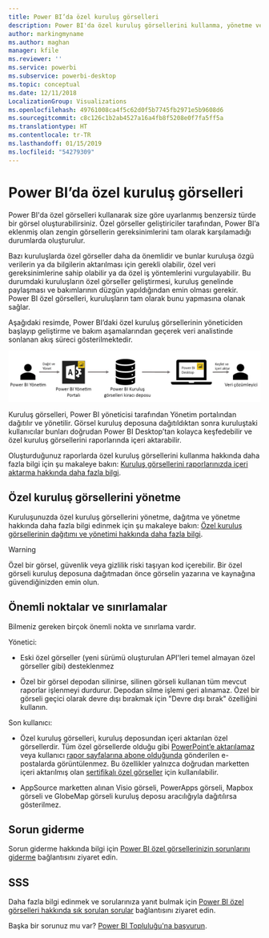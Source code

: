 ```yaml
---
title: Power BI’da özel kuruluş görselleri
description: Power BI'da özel kuruluş görsellerini kullanma, yönetme ve oluşturma
author: markingmyname
ms.author: maghan
manager: kfile
ms.reviewer: ''
ms.service: powerbi
ms.subservice: powerbi-desktop
ms.topic: conceptual
ms.date: 12/11/2018
LocalizationGroup: Visualizations
ms.openlocfilehash: 49761008ca4f5c62d0f5b7745fb2971e5b9608d6
ms.sourcegitcommit: c8c126c1b2ab4527a16a4fb8f5208e0f7fa5ff5a
ms.translationtype: HT
ms.contentlocale: tr-TR
ms.lasthandoff: 01/15/2019
ms.locfileid: "54279309"
---
```

# <a name="organizational-custom-visuals-in-power-bi"></a>Power BI’da özel kuruluş görselleri

Power BI'da özel görselleri kullanarak size göre uyarlanmış benzersiz türde bir görsel oluşturabilirsiniz. Özel görseller geliştiriciler tarafından, Power BI’a eklenmiş olan zengin görsellerin gereksinimlerini tam olarak karşılamadığı durumlarda oluşturulur.

Bazı kuruluşlarda özel görseller daha da önemlidir ve bunlar kuruluşa özgü verilerin ya da bilgilerin aktarılması için gerekli olabilir, özel veri gereksinimlerine sahip olabilir ya da özel iş yöntemlerini vurgulayabilir. Bu durumdaki kuruluşların özel görseller geliştirmesi, kuruluş genelinde paylaşması ve bakımlarının düzgün yapıldığından emin olması gerekir. Power BI özel görselleri, kuruluşların tam olarak bunu yapmasına olanak sağlar.

Aşağıdaki resimde, Power BI’daki özel kuruluş görsellerinin yöneticiden başlayıp geliştirme ve bakım aşamalarından geçerek veri analistinde sonlanan akış süreci gösterilmektedir.

![Özel görsel resmi](media/power-bi-custom-visuals-organizational/custom-visual-org-01.jpg)

Kuruluş görselleri, Power BI yöneticisi tarafından Yönetim portalından dağıtılır ve yönetilir. Görsel kuruluş deposuna dağıtıldıktan sonra kuruluştaki kullanıcılar bunları doğrudan Power BI Desktop’tan kolayca keşfedebilir ve özel kuruluş görsellerini raporlarında içeri aktarabilir.

Oluşturduğunuz raporlarda özel kuruluş görsellerini kullanma hakkında daha fazla bilgi için şu makaleye bakın: [Kuruluş görsellerini raporlarınızda içeri aktarma hakkında daha fazla bilgi](power-bi-custom-visuals.md).

## <a name="administer-organizational-custom-visuals"></a>Özel kuruluş görsellerini yönetme

Kuruluşunuzda özel kuruluş görsellerini yönetme, dağıtma ve yönetme hakkında daha fazla bilgi edinmek için şu makaleye bakın: [Özel kuruluş görsellerinin dağıtımı ve yönetimi hakkında daha fazla bilgi](https://go.microsoft.com/fwlink/?linkid=866790).

> [!WARNING]
> Özel bir görsel, güvenlik veya gizlilik riski taşıyan kod içerebilir. Bir özel görseli kuruluş deposuna dağıtmadan önce görselin yazarına ve kaynağına güvendiğinizden emin olun.

## <a name="considerations-and-limitations"></a>Önemli noktalar ve sınırlamalar

Bilmeniz gereken birçok önemli nokta ve sınırlama vardır.

Yönetici:

* Eski özel görseller (yeni sürümü oluşturulan API'leri temel almayan özel görseller gibi) desteklenmez

* Özel bir görsel depodan silinirse, silinen görseli kullanan tüm mevcut raporlar işlenmeyi durdurur. Depodan silme işlemi geri alınamaz. Özel bir görseli geçici olarak devre dışı bırakmak için "Devre dışı bırak" özelliğini kullanın.

Son kullanıcı:

* Özel kuruluş görselleri, kuruluş deposundan içeri aktarılan özel görsellerdir. Tüm özel görsellerde olduğu gibi [PowerPoint’e aktarılamaz](https://docs.microsoft.com/power-bi/consumer/end-user-powerpoint) veya kullanıcı [rapor sayfalarına abone olduğunda](https://docs.microsoft.com/power-bi/consumer/end-user-subscribe) gönderilen e-postalarda görüntülenmez. Bu özellikler yalnızca doğrudan marketten içeri aktarılmış olan [sertifikalı özel görseller](https://docs.microsoft.com/power-bi/power-bi-custom-visuals-certified) için kullanılabilir.

* AppSource marketten alınan Visio görseli, PowerApps görseli, Mapbox görseli ve GlobeMap görseli kuruluş deposu aracılığıyla dağıtılırsa gösterilmez.

## <a name="troubleshoot"></a>Sorun giderme

Sorun giderme hakkında bilgi için [Power BI özel görsellerinizin sorunlarını giderme](power-bi-custom-visuals-troubleshoot.md) bağlantısını ziyaret edin.

## <a name="faq"></a>SSS

Daha fazla bilgi edinmek ve sorularınıza yanıt bulmak için [Power BI özel görselleri hakkında sık sorulan sorular](power-bi-custom-visuals-faq.md#organizational-custom-visuals) bağlantısını ziyaret edin.

Başka bir sorunuz mu var? [Power BI Topluluğu'na başvurun](http://community.powerbi.com/).
